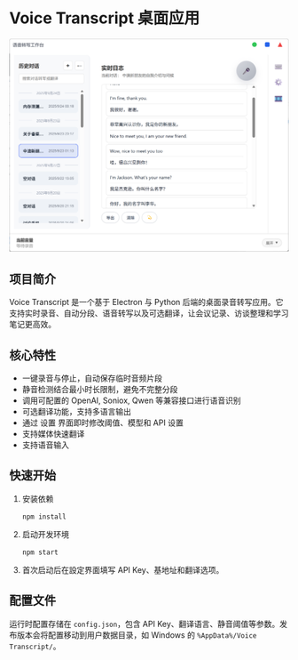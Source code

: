 # Voice Transcript 桌面应用

![](https://github.com/youtonghy/Voice-transcript/blob/dev/electron/PixPin_2025-09-25_14-05-47.png?raw=true)

## 项目简介
Voice Transcript 是一个基于 Electron 与 Python 后端的桌面录音转写应用。它支持实时录音、自动分段、语音转写以及可选翻译，让会议记录、访谈整理和学习笔记更高效。

## 核心特性
- 一键录音与停止，自动保存临时音频片段
- 静音检测结合最小时长限制，避免不完整分段
- 调用可配置的 OpenAI, Soniox, Qwen 等兼容接口进行语音识别
- 可选翻译功能，支持多语言输出
- 通过 设置 界面即时修改阈值、模型和 API 设置
- 支持媒体快速翻译
- 支持语音输入

## 快速开始
1. 安装依赖
   ```
   npm install
   ```
2. 启动开发环境
   ```
   npm start
   ```
3. 首次启动后在設定界面填写 API Key、基地址和翻译选项。

## 配置文件
运行时配置存储在 `config.json`，包含 API Key、翻译语言、静音阈值等参数。发布版本会将配置移动到用户数据目录，如 Windows 的 `%AppData%/Voice Transcript/`。

